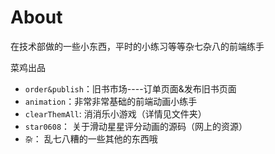 # About
在技术部做的一些小东西，平时的小练习等等杂七杂八的前端练手

菜鸡出品

- `order&publish`：旧书市场----订单页面&发布旧书页面
- `animation`：非常非常基础的前端动画小练手
- `clearThemAll`: 消消乐小游戏（详情见文件夹）
- `star0608`： 关于滑动星星评分动画的源码（网上的资源）
- `杂`： 乱七八糟的一些其他的东西哦
